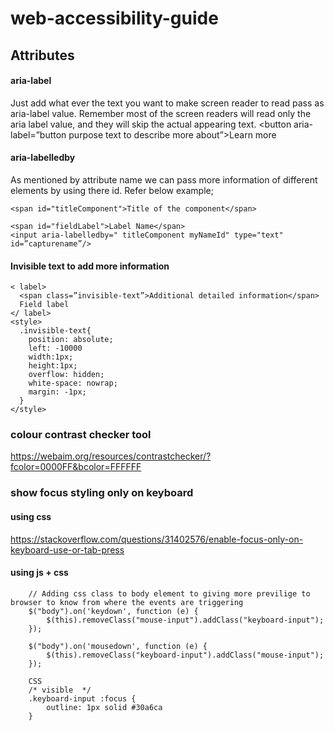 # web-accessibility-guide

## Attributes
#### aria-label
Just add what ever the text you want to make screen reader to read pass as aria-label value. Remember most of the screen readers will read only the aria label value, and they will skip the actual appearing text.
<button aria-label=”button purpose text to describe more about”>Learn more</button>


#### aria-labelledby

As mentioned by attribute name we can pass more information of different elements by using there id. Refer below example;
    
    <span id="titleComponent">Title of the component</span>

    <span id="fieldLabel">Label Name</span>
    <input aria-labelledby=" titleComponent myNameId" type="text" id=”capturename”/>

#### Invisible text to add more information 
    < label>
      <span class=”invisible-text”>Additional detailed information</span>
      Field label
    </ label>
    <style>
      .invisible-text{
        position: absolute;
        left: -10000
        width:1px;
        height:1px;
        overflow: hidden;
        white-space: nowrap;
        margin: -1px;
      }
    </style>



### colour contrast checker tool
https://webaim.org/resources/contrastchecker/?fcolor=0000FF&bcolor=FFFFFF


### show focus styling only on keyboard 
#### using css 
https://stackoverflow.com/questions/31402576/enable-focus-only-on-keyboard-use-or-tab-press

#### using js + css
        // Adding css class to body element to giving more previlige to browser to know from where the events are triggering
        $("body").on('keydown', function (e) {
            $(this).removeClass("mouse-input").addClass("keyboard-input");
        });

        $("body").on('mousedown', function (e) {
            $(this).removeClass("keyboard-input").addClass("mouse-input");
        });

        CSS
        /* visible  */
        .keyboard-input :focus {
            outline: 1px solid #30a6ca
        }





